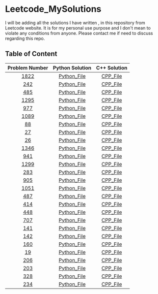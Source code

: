 # Leetcode_MySolutions
I will be adding all the solutions I have written , in this repository from Leetcode website. It is for my personal use purpose and I don't mean to violate any conditions from anyone. Please contact me if need to discuss regarding this repo. 

##  Table of Content

| Problem Number | Python Solution | C++ Solution	|
| :-------------:| :-------------: | :------------: |
| [1822](https://leetcode.com/problems/sign-of-the-product-of-an-array/)| [Python_File](1822_Sign_of_the_Product_of_an_Array/Python_Sol.py)|[CPP_File](1822_Sign_of_the_Product_of_an_Array/CPP_Sol.cpp) |         
| [242](https://leetcode.com/problems/valid-anagram/)| [Python_File](242_Valid_Anagram/Python_Sol.py)|[CPP_File](242_Valid_Anagram/CPP_Sol.cpp) |  
| [485](https://leetcode.com/problems/max-consecutive-ones/) | [Python_File](485_Max_Consecutive_Ones/Python_Sol.py) | [CPP_File](485_Max_Consecutive_Ones/CPP_Sol.cpp) |  
| [1295](https://leetcode.com/problems/find-numbers-with-even-number-of-digits/) | [Python_File](1295_Find_Numbers_with_Even_Number_of_Digits/Python_Sol.py) | [CPP_File](1295_Find_Numbers_with_Even_Number_of_Digits/CPP_Sol.cpp) |  
| [977](https://leetcode.com/problems/squares-of-a-sorted-array/) | [Python_File](977_Squares_of_a_Sorted_Array/Python_Sol.py) | [CPP_File](977_Squares_of_a_Sorted_Array/CPP_Sol.cpp) |  
| [1089](https://leetcode.com/problems/duplicate-zeros/) | [Python_File](1089_Duplicate_Zeros/Python_Sol.py) | [CPP_File](1089_Duplicate_Zeros/CPP_Sol.cpp) |  
| [88](https://leetcode.com/problems/merge-sorted-array/) | [Python_File](88_Merge_Sorted_Array/Python_Sol.py) | [CPP_File](88_Merge_Sorted_Array/CPP_Sol.cpp) |   
| [27](https://leetcode.com/problems/remove-element/) | [Python_File](27_Remove_Element/Python_Sol.py) | [CPP_File](27_Remove_Element/CPP_Sol.cpp) | 
| [26](https://leetcode.com/problems/remove-duplicates-from-sorted-array/) | [Python_File](26_Remove_Duplicates_from_Sorted_Array/Python_Sol.py) | [CPP_File](26_Remove_Duplicates_from_Sorted_Array/CPP_Sol.cpp) |   
| [1346](https://leetcode.com/problems/check-if-n-and-its-double-exist/) | [Python_File](1346_Check_If_N_and_Its_Double_Exist/Python_Sol.py) | [CPP_File](1346_Check_If_N_and_Its_Double_Exist/CPP_Sol.cpp) |
| [941](https://leetcode.com/problems/valid-mountain-array/) | [Python_File](941_Valid_Mountain_Array/Python_Sol.py) | [CPP_File](941_Valid_Mountain_Array/CPP_Sol.cpp) |
| [1299](https://leetcode.com/problems/replace-elements-with-greatest-element-on-right-side/) | [Python_File](1299_Replace_Elements_with_Greatest_Element_on_Right_Side/Python_Sol.py) | [CPP_File](1299_Replace_Elements_with_Greatest_Element_on_Right_Side/CPP_Sol.cpp) |
| [283](https://leetcode.com/problems/move-zeroes/) | [Python_File](283_Move_Zeroes/Python_Sol.py) | [CPP_File](283_Move_Zeroes/CPP_Sol.cpp) |
| [905](https://leetcode.com/problems/sort-array-by-parity/) | [Python_File](905_Sort_Array_By_Parity/Python_Sol.py) | [CPP_File](905_Sort_Array_By_Parity/CPP_Sol.cpp) |
| [1051](https://leetcode.com/problems/height-checker/) | [Python_File](1051_Height_Checker/Python_Sol.py) | [CPP_File](1051_Height_Checker/CPP_Sol.cpp) |
| [487](https://leetcode.com/problems/max-consecutive-ones-ii/) | [Python_File](487_Max_Consecutive_Ones_II/Python_Sol.py) | [CPP_File](487_Max_Consecutive_Ones_II/CPP_Sol.cpp) |
| [414](https://leetcode.com/problems/third-maximum-number/) | [Python_File](414_Third_Maximum_Number/Python_Sol.py) | [CPP_File](414_Third_Maximum_Number/CPP_Sol.cpp) |
| [448](https://leetcode.com/problems/find-all-numbers-disappeared-in-an-array/) | [Python_File](448_Find_All_Numbers_Disappeared_in_an_Array/Python_Sol.py) | [CPP_File](448_Find_All_Numbers_Disappeared_in_an_Array/CPP_Sol.cpp) |
| [707](https://leetcode.com/problems/design-linked-list/) | [Python_File](707_Design_Linked_List/Python_Sol.py) | [CPP_File](707_Design_Linked_List/CPP_Sol.cpp) |
| [141](https://leetcode.com/problems/linked-list-cycle/) | [Python_File](141_Linked_List_Cycle/Python_Sol.py) | [CPP_File](141_Linked_List_Cycle/CPP_Sol.cpp) |
| [142](https://leetcode.com/problems/linked-list-cycle-ii/) | [Python_File](142_Linked_List_Cycle_II/Python_Sol.py) | [CPP_File](142_Linked_List_Cycle_II/CPP_Sol.cpp) |
| [160](https://leetcode.com/problems/intersection-of-two-linked-lists/) | [Python_File](160_Intersection_of_Two_Linked_Lists/Python_Sol.py) | [CPP_File](160_Intersection_of_Two_Linked_Lists/CPP_Sol.cpp) |
| [19](https://leetcode.com/problems/remove-nth-node-from-end-of-list/) | [Python_File](19_Remove_Nth_Node_From_End_of_List/Python_Sol.py) | [CPP_File](19_Remove_Nth_Node_From_End_of_List/CPP_Sol.cpp) |
| [206](https://leetcode.com/problems/reverse-linked-list) | [Python_File](206_Reverse_Linked_List/Python_Sol.py) | [CPP_File](206_Reverse_Linked_List/CPP_Sol.cpp) |
| [203](https://leetcode.com/problems/remove-linked-list-elements) | [Python_File](203_Remove_Linked_List_Elements/Python_Sol.py) | [CPP_File](203_Remove_Linked_List_Elements/CPP_Sol.cpp) |
| [328](https://leetcode.com/problems/odd-even-linked-list) | [Python_File](328_Odd_Even_Linked_List/Python_Sol.py) | [CPP_File](328_Odd_Even_Linked_List/CPP_Sol.cpp) |
| [234](https://leetcode.com/problems/palindrome-linked-list) | [Python_File](234_Palindrome_Linked_List/Python_Sol.py) | [CPP_File](234_Palindrome_Linked_List/CPP_Sol.cpp) |
